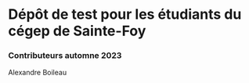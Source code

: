 # Dépôt de test pour les étudiants du cégep de Sainte-Foy

### Contributeurs automne 2023
Alexandre Boileau
